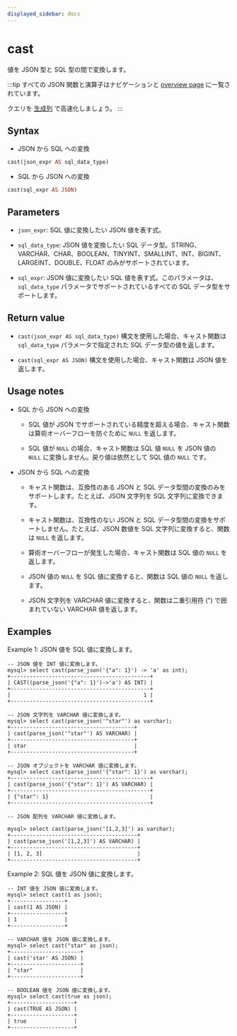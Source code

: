 ```yaml
---
displayed_sidebar: docs
---
```


# cast

値を JSON 型と SQL 型の間で変換します。

:::tip
すべての JSON 関数と演算子はナビゲーションと [overview page](../overview-of-json-functions-and-operators.md) に一覧されています。

クエリを [生成列](../../../sql-statements/generated_columns.md) で高速化しましょう。
:::

## Syntax

- JSON から SQL への変換

```Haskell
cast(json_expr AS sql_data_type)
```

- SQL から JSON への変換

```Haskell
cast(sql_expr AS JSON)
```

## Parameters

- `json_expr`: SQL 値に変換したい JSON 値を表す式。

- `sql_data_type`: JSON 値を変換したい SQL データ型。STRING、VARCHAR、CHAR、BOOLEAN、TINYINT、SMALLINT、INT、BIGINT、LARGEINT、DOUBLE、FLOAT のみがサポートされています。

- `sql_expr`: JSON 値に変換したい SQL 値を表す式。このパラメータは、`sql_data_type` パラメータでサポートされているすべての SQL データ型をサポートします。

## Return value

- `cast(json_expr AS sql_data_type)` 構文を使用した場合、キャスト関数は `sql_data_type` パラメータで指定された SQL データ型の値を返します。

- `cast(sql_expr AS JSON)` 構文を使用した場合、キャスト関数は JSON 値を返します。

## Usage notes

- SQL から JSON への変換

  - SQL 値が JSON でサポートされている精度を超える場合、キャスト関数は算術オーバーフローを防ぐために `NULL` を返します。

  - SQL 値が `NULL` の場合、キャスト関数は SQL 値 `NULL` を JSON 値の `NULL` に変換しません。戻り値は依然として SQL 値の `NULL` です。

- JSON から SQL への変換

  - キャスト関数は、互換性のある JSON と SQL データ型間の変換のみをサポートします。たとえば、JSON 文字列を SQL 文字列に変換できます。

  - キャスト関数は、互換性のない JSON と SQL データ型間の変換をサポートしません。たとえば、JSON 数値を SQL 文字列に変換すると、関数は `NULL` を返します。

  - 算術オーバーフローが発生した場合、キャスト関数は SQL 値の `NULL` を返します。

  - JSON 値の `NULL` を SQL 値に変換すると、関数は SQL 値の `NULL` を返します。

  - JSON 文字列を VARCHAR 値に変換すると、関数は二重引用符 (") で囲まれていない VARCHAR 値を返します。

## Examples

Example 1: JSON 値を SQL 値に変換します。

```plaintext
-- JSON 値を INT 値に変換します。
mysql> select cast(parse_json('{"a": 1}') -> 'a' as int);
+--------------------------------------------+
| CAST((parse_json('{"a": 1}')->'a') AS INT) |
+--------------------------------------------+
|                                          1 |
+--------------------------------------------+

-- JSON 文字列を VARCHAR 値に変換します。
mysql> select cast(parse_json('"star"') as varchar);
+---------------------------------------+
| cast(parse_json('"star"') AS VARCHAR) |
+---------------------------------------+
| star                                  |
+---------------------------------------+

-- JSON オブジェクトを VARCHAR 値に変換します。
mysql> select cast(parse_json('{"star": 1}') as varchar);
+--------------------------------------------+
| cast(parse_json('{"star": 1}') AS VARCHAR) |
+--------------------------------------------+
| {"star": 1}                                |
+--------------------------------------------+

-- JSON 配列を VARCHAR 値に変換します。

mysql> select cast(parse_json('[1,2,3]') as varchar);
+----------------------------------------+
| cast(parse_json('[1,2,3]') AS VARCHAR) |
+----------------------------------------+
| [1, 2, 3]                              |
+----------------------------------------+
```

Example 2: SQL 値を JSON 値に変換します。

```plaintext
-- INT 値を JSON 値に変換します。
mysql> select cast(1 as json);
+-----------------+
| cast(1 AS JSON) |
+-----------------+
| 1               |
+-----------------+

-- VARCHAR 値を JSON 値に変換します。
mysql> select cast("star" as json);
+----------------------+
| cast('star' AS JSON) |
+----------------------+
| "star"               |
+----------------------+

-- BOOLEAN 値を JSON 値に変換します。
mysql> select cast(true as json);
+--------------------+
| cast(TRUE AS JSON) |
+--------------------+
| true               |
+--------------------+
```
